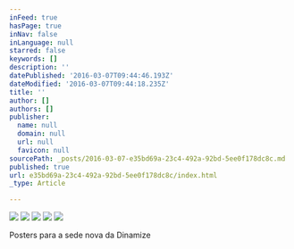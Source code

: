 ```yaml
---
inFeed: true
hasPage: true
inNav: false
inLanguage: null
starred: false
keywords: []
description: ''
datePublished: '2016-03-07T09:44:46.193Z'
dateModified: '2016-03-07T09:44:18.235Z'
title: ''
author: []
authors: []
publisher:
  name: null
  domain: null
  url: null
  favicon: null
sourcePath: _posts/2016-03-07-e35bd69a-23c4-492a-92bd-5ee0f178dc8c.md
published: true
url: e35bd69a-23c4-492a-92bd-5ee0f178dc8c/index.html
_type: Article

---
```

![](https://the-grid-user-content.s3-us-west-2.amazonaws.com/9491685b-e4d0-4f13-a52a-42be4fc5402c.jpg)
![](https://the-grid-user-content.s3-us-west-2.amazonaws.com/7a854de3-fdce-4556-8ddf-6909a7e3a14f.jpg)
![](https://the-grid-user-content.s3-us-west-2.amazonaws.com/4de417c9-65a1-4de4-8c1f-84651742cc50.jpg)
![](https://the-grid-user-content.s3-us-west-2.amazonaws.com/0a30776e-2f79-416c-9151-fba9ea4c67b2.jpg)
![](https://the-grid-user-content.s3-us-west-2.amazonaws.com/88334b11-cb2c-4028-8465-461b0f98a91f.jpg)

Posters para a sede nova da Dinamize